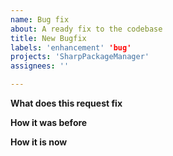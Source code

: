 ```yaml
---
name: Bug fix
about: A ready fix to the codebase
title: New Bugfix
labels: 'enhancement' 'bug'
projects: 'SharpPackageManager'
assignees: ''

---
```

**What does this request fix**

**How it was before**

**How it is now**